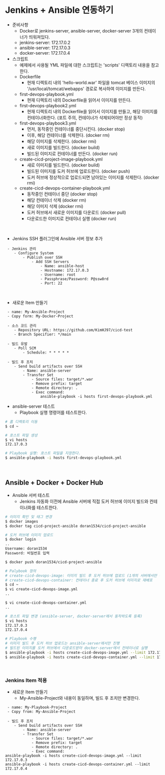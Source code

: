 # Jenkins + Ansible 연동하기

 - 준비사항
    - Docker로 jenkins-server, ansible-server, docker-server 3개의 컨테이너가 띄워져있다.
    - jenkins-server: 172.17.0.2
    - ansible-server: 172.17.0.3
    - docker-server: 172.17.0.4
 - 스크립트
    - 예제에서 사용될 YML 파일에 대한 스크립트는 'scripts' 디렉토리 내용을 참고한다.
    - Dockerfile
        - 현재 디렉토리 내의 'hello-world.war' 파일을 tomcat 베이스 이미지의 '/usr/local/tomcat/webapps' 경로로 복사하여 이미지를 만든다.
    - first-devops-playbook.yml
        - 현재 디렉토리 내의 Dockerfile을 읽어서 이미지를 만든다.
    - first-devops-playbook2.yml
        - 현재 디렉토리 내의 Dockerfile을 읽어서 이미지를 만들고, 해당 이미지를 컨테이너화한다. (포트 주의, 컨테이너가 삭제되어야만 정상 동작)
    - first-devops-playbook3.yml
        - 먼저, 동작중인 컨테이너를 중단시킨다. (docker stop)
        - 이후, 해당 컨테이너를 삭제한다. (docker rm)
        - 해당 이미지를 삭제한다. (docker rmi)
        - 새로 이미지를 빌드한다. (docker build)
        - 빌드된 이미지로 컨테이너를 만든다. (docker run)
    - create-cicd-project-image-playbook.yml
        - 새로 이미지를 빌드한다. (docker build)
        - 빌드된 이미지를 도커 허브에 업로드한다. (docker push)
        - 도커 허브에 정상적으로 업로드되면 남아있는 이미지를 삭제한다. (docker rmi)
    - create-cicd-devops-container-playbook.yml
        - 동작중인 컨테이너 중단 (docker stop)
        - 해당 컨테이너 삭제 (docker rm)
        - 해당 이미지 삭제 (docker rmi)
        - 도커 허브에서 새로운 이미지를 다운로드 (docker pull)
        - 다운로드한 이미지로 컨테이너 실행 (docker run)

<br/>

 - Jenkins SSH 플러그인에 Ansible 서버 정보 추가
```
 - Jenkins 관리
    - Configure System
        - Publish over SSH
            - Add SSH Servers
                - Name: ansible-host
                - Hostname: 172.17.0.3
                - Username: root
                - Passphrase/Password: P@ssw0rd
                - Port: 22
```

<br/>

 - 새로운 Item 만들기
```
 - name: My-Ansible-Project
 - Copy form: My-Docker-Project

 - 소스 코드 관리
    - Repository URL: https://github.com/KimHJ97/cicd-test
    - Branch Specifier: */main

 - 빌드 유발
    - Poll SCM
        - Schedule: * * * * * 

 - 빌드 후 조치
    - Send build artifacts over SSH
        - Name: ansible-server
        - Transfer Set
            - Source files: target/*.war
            - Remove prefix: target
            - Remote directory: .
            - Exec command:
                ansible-playbook -i hosts first-devops-playbook.yml

```

 - ansible-server 테스트
    - Playbook 실행 명령어를 테스트한다.
```Bash
# 홈 디렉토리 이동
$ cd ~

# 호스트 파일 생성
$ vi hosts
172.17.0.3

# Playbook 실행: 호스트 파일을 지정한다.
$ ansible-playbook -i hosts first-devops-playbook.yml
```

<br/>

## Ansible + Docker + Docker Hub

 - Ansible 서버 테스트
    - Jenkins 자동화 이전에 Ansible 서버에 직접 도커 허브에 이미지 빌드와 컨테이너화를 테스트한다.
```Bash
# 이미지 확인 및 태그 변경
$ docker images
$ docker tag cicd-project-ansible doran1534/cicd-project-ansible

# 도커 허브에 이미지 업로드
$ docker login
..
Username: doran1534
Password: 비밀번호 입력

$ docker push doran1534/cicd-project-ansible

# Palybook 정의
# create-cicd-devops-image: 이미지 빌드 후 도커 허브에 업로드 (1개의 서버에서만 진행)
# create-cicd-devops-container: 컨테이너 종료 후 도커 허브에 이미지로 재배포
$ cd ~
$ vi create-cicd-devops-image.yml
..

$ vi create-cicd-devops-container.yml
..

# 호스트 파일 변경 (ansible-server, docker-server에서 동작하도록 등록)
$ vi hosts
172.17.0.3
172.17.0.4

# Playbook 수행
# 이미지 빌드 후 도커 허브 업로드는 ansible-server에서만 진행
# 빌드된 이미지를 도커 허브에서 다운로드받아 docker-server에서 컨테이너로 실행
$ ansible-playbook -i hosts create-cicd-devops-image.yml --limit 172.17.0.3
$ ansible-playbook -i hosts create-cicd-devops-container.yml --limit 172.17.0.4
```

<br/>

### Jenkins Item 적용

 - 새로운 Item 만들기
    - My-Ansible-Project와 내용이 동일하며, 빌드 후 조치만 변경한다.
```
 - name: My-Playbook-Project
 - Copy from: My-Ansible-Project

 - 빌드 후 조치
    - Send build artifacts over SSH
        - Name: ansible-server
        - Transfer Set
            - Source files: target/*.war
            - Remove prefix: target
            - Remote directory: .
            - Exec command:
ansible-playbook -i hosts create-cicd-devops-image.yml --limit 172.17.0.3
ansible-playbook -i hosts create-cicd-devops-container.yml --limit 172.17.0.4
```
